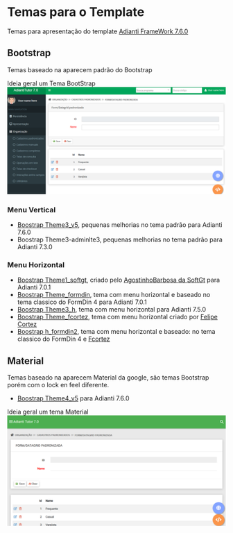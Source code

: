 # Temas para o Template
Temas para apresentação do template [Adianti FrameWork 7.6.0](https://www.adianti.com.br/)

## Bootstrap
Temas baseado na aparecem padrão do Bootstrap

Ideia geral um Tema BootStrap
![theme_bootstrap](img/theme_bootstrap.png)

### Menu Vertical

* [Boostrap Theme3_v5](template/bootstrap_theme3_v5.md), pequenas melhorias no tema padrão para Adianti 7.6.0
* Boostrap Theme3-adminlte3, pequenas melhorias no tema padrão para Adianti 7.3.0

### Menu Horizontal
* [Boostrap Theme1_softgt](template/bootstrap_them1_softgt.md), criado pelo [AgostinhoBarbosa da SoftGt](https://github.com/AgostinhoBarbosa) para Adianti 7.0.1
* [Boostrap Theme_formdin](template/bootstrap_theme_formdin.md), tema com menu horizontal e baseado no tema classico do FormDin 4 para Adianti 7.0.1
* [Boostrap Theme3_h](template/bootstrap_theme3_h.md), tema com menu horizontal para Adianti 7.5.0
* [Boostrap Theme_fcortez](template/bootstrap_theme_fcortez.md), tema com menu horizontal criado por [Felipe Cortez](https://github.com/cortezfelipe/template-horizontal)
* [Boostrap h_formdin2](template/bootstrap_h_formdin2.md), tema com menu horizontal e baseado: no tema classico do FormDin 4 e [Fcortez](template/bootstrap_theme_fcortez.md)

## Material
Temas baseado na aparecem Material da google, são temas Bootstrap porém com o lock en feel diferente.

* [Boostrap Theme4_v5](template/material_theme4_v5.md) para Adianti 7.6.0

Ideia geral um tema Material
![theme_material](img/theme_material.png)